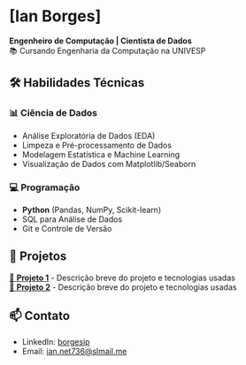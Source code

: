 # [Ian Borges]  
**Engenheiro de Computação | Cientista de Dados**  
📚 Cursando Engenharia da Computação na UNIVESP  

## 🛠️ Habilidades Técnicas  

### 📊 Ciência de Dados  
- Análise Exploratória de Dados (EDA)  
- Limpeza e Pré-processamento de Dados  
- Modelagem Estatística e Machine Learning  
- Visualização de Dados com Matplotlib/Seaborn  

### 💻 Programação  
- **Python** (Pandas, NumPy, Scikit-learn)  
- SQL para Análise de Dados  
- Git e Controle de Versão  

## 🚀 Projetos  
[🔗 **Projeto 1**](link) - Descrição breve do projeto e tecnologias usadas  
[🔗 **Projeto 2**](link) - Descrição breve do projeto e tecnologias usadas  

## 📫 Contato  
- LinkedIn: [borgesip](linkedin.com/in/borgesip)  
- Email: ian.net736@slmail.me
